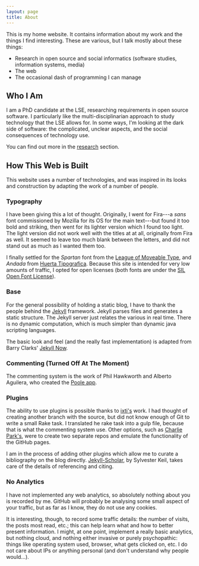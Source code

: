 ```yaml
---
layout: page
title: About
---
```


<!-- # About -->
This is my home website. It contains information about my work and the things I find interesting. These are various, but I talk mostly about these things:

* Research in open source and social informatics (software studies, information systems, media)
* The web
* The occasional dash of programming I can manage

## Who I Am
I am a PhD candidate at the LSE, researching requirements in open source software. I particularly like the multi-disciplinarian approach to study technology that the LSE allows for. In some ways, I'm looking at the dark side of software: the complicated, unclear aspects, and the social consequences of technology use. 

You can find out more in the [research](/research) section. 

## How This Web is Built
This website uses a number of technologies, and was inspired in its looks and construction by adapting the work of a number of people. 

### Typography
I have been giving this a lot of thought. Originally, I went for Fira---a _sans_ font commissioned by Mozilla for its OS for the main text---but found it too bold and striking, then went for its lighter version which I found too light. The light version did not work well with the titles at at all, originally from Fira as well. It seemed to leave too much blank between the letters, and did not stand out as much as I wanted them too. 

I finally settled for the _Spartan_ font from the [League of Moveable Type](https://www.theleagueofmoveabletype.com/league-spartan), and _Andada_ from [Huerta Tipografica](http://www.huertatipografica.com/). Because this site is intended for very low amounts of traffic, I opted for open licenses (both fonts are under the [SIL Open Font License](https://duckduckgo.com/l/?kh=-1&uddg=http%3A%2F%2Fscripts.sil.org%2FOFL)).

### Base
For the general possibility of holding a static blog, I have to thank the people behind the [Jekyll](http://www.jekyllrb.com) framework. Jekyll parses files and generates a static structure. The Jekyll server just relates the various in real time. There is no dynamic computation, which is much simpler than dynamic java scripting languages. 

The basic look and feel (and the really fast implementation) is adapted from Barry Clarks' [Jekyll Now](http://www.jekyllnow.com). 

### Commenting (Turned Off At The Moment)
The commenting system is the work of Phil Hawkworth and Alberto Aguilera, who created the [Poole app](http://pooleapp.com). 

### Plugins
The ability to use plugins is possible thanks to [ixti's](http://ixti.net/software/2013/01/28/using-jekyll-plugins-on-github-pages.html) work. I had thought of creating another branch with the source, but did not know enough of Git to write a small Rake task. I translated he rake task into a gulp file, because that is what the commenting system use. Other options, such as [Charlie Park's](http://charliepark.org/jekyll-with-plugins/), were to create two separate repos and emulate the functionality of the GitHub pages. 

I am in the process of adding other plugins which allow me to curate a bibliography on the blog directly. [Jekyll-Scholar](https://github.com/inukshuk/jekyll-scholar), by Sylvester Keil, takes care of the details of referencing and citing. 

### No Analytics
I have not implemented any web analytics, so absolutely nothing about you is recorded by me. GitHub will probably be analysing some small aspect of your traffic, but as far as I know, they do not use any cookies. 

It is interesting, though, to record some traffic details: the number of visits, the posts most read, etc.; this can help learn what and how to better present information. I might, at one point, implement a really basic analytics, but nothing cloud, and nothing either invasive or purely psychopathic: things like operating system used, browser, what gets clicked on, etc. I do not care about IPs or anything personal (and don't understand why people would...). 